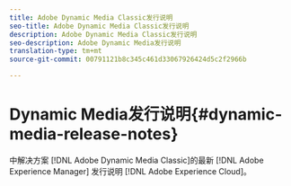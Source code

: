 ```yaml
---
title: Adobe Dynamic Media Classic发行说明
seo-title: Adobe Dynamic Media Classic发行说明
description: Adobe Dynamic Media Classic发行说明
seo-description: Adobe Dynamic Media发行说明
translation-type: tm+mt
source-git-commit: 00791121b8c345c461d33067926424d5c2f2966b

---
```



# Dynamic Media发行说明{#dynamic-media-release-notes}

中解决方案 [!DNL Adobe Dynamic Media Classic]的最新 [!DNL Adobe Experience Manager] 发行说明 [!DNL Adobe Experience Cloud]。